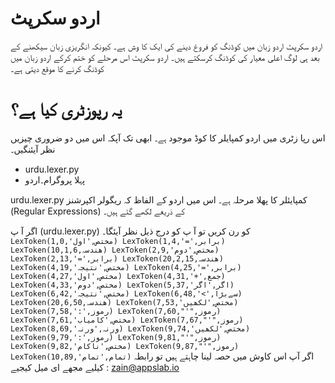 # اردو سکرپٹ
اردو سکرپٹ اردو زبان میں کوڈنگ کو فروغ دینے کی ایک کا وش ہے۔ کیونکہ انگریزی زبان سیکھنے کے بعد ہی لوگ اعلی معیار کی کوڈنگ کرسکتے ہیں۔ اردو سکرپٹ اس
مرحلے کو ختم کرکے اردو زبان میں کوڈنگ کرنے کا موقع دیتی ہے۔

# یہ رپوزٹری کیا ہے؟
اس رپا زٹری میں اردو کمپایلر کا کوڈ موجود ہے۔ ابھی تک آپکہ اس میں دو ضروری چیزیں نظر آیئنگیں۔

*  urdu.lexer.py
*  پہلا پروگرام۔اردو

urdu.lexer.py کمپایئلر کا پھلا مرحلہ ہے۔ اس میں اردو کے الفاظ کہ ریگولر اکپرشنز (Regular Expressions) کے ذریعے لکھے گئے ہیں۔


اگر آ پ (urdu.lexer.py) کو رن کریں تو آ پ کو درج ذیل نظر آیئگا۔
`
LexToken(مختص,'اول',1,0)
LexToken(برابر,'=',1,4)
LexToken(ھندسہ,10,1,6)
LexToken(مختص,'دوم',2,9)
LexToken(برابر,'=',2,13)
LexToken(ھندسہ,20,2,15)
LexToken(مختص,'نتیجہ',4,19)
LexToken(برابر,'=',4,25)
LexToken(مختص,'اول',4,27)
LexToken(جمع,'+',4,31)
LexToken(مختص,'دوم',4,33)
LexToken(اگر,'اگر',5,37)
LexToken(مختص,'نتیجہ',6,42)
LexToken(سےبڑا,'>',6,48)
LexToken(ھندسہ,20,6,50)
LexToken(مختص,'لکھیں',7,53)
LexToken(رموز,':',7,58)
LexToken(رموز,"'",7,60)
LexToken(مختص,'کامیاب',7,61)
LexToken(رموز,"'",7,67)
LexToken(ورنہ,'ورنہ',8,69)
LexToken(مختص,'لکھیں',9,74)
LexToken(رموز,':',9,79)
LexToken(رموز,"'",9,81)
LexToken(مختص,'ناکام',9,82)
LexToken(رموز,"'",9,87)
LexToken(تمام,'تمام',10,89)
`
اگر آپ اس کاوش میں حصہ لینا چاہتے ہیں تو رابطہ کیلیے مجھے ای میل کیجیے : zain@appslab.io